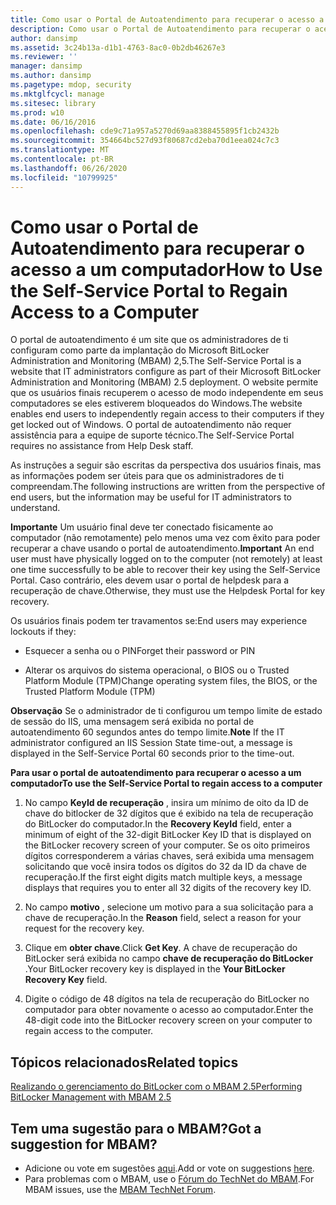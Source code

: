 ```yaml
---
title: Como usar o Portal de Autoatendimento para recuperar o acesso a um computador
description: Como usar o Portal de Autoatendimento para recuperar o acesso a um computador
author: dansimp
ms.assetid: 3c24b13a-d1b1-4763-8ac0-0b2db46267e3
ms.reviewer: ''
manager: dansimp
ms.author: dansimp
ms.pagetype: mdop, security
ms.mktglfcycl: manage
ms.sitesec: library
ms.prod: w10
ms.date: 06/16/2016
ms.openlocfilehash: cde9c71a957a5270d69aa8388455895f1cb2432b
ms.sourcegitcommit: 354664bc527d93f80687cd2eba70d1eea024c7c3
ms.translationtype: MT
ms.contentlocale: pt-BR
ms.lasthandoff: 06/26/2020
ms.locfileid: "10799925"
---
```

# <span data-ttu-id="ef875-103">Como usar o Portal de Autoatendimento para recuperar o acesso a um computador</span><span class="sxs-lookup"><span data-stu-id="ef875-103">How to Use the Self-Service Portal to Regain Access to a Computer</span></span>


<span data-ttu-id="ef875-104">O portal de autoatendimento é um site que os administradores de ti configuram como parte da implantação do Microsoft BitLocker Administration and Monitoring (MBAM) 2,5.</span><span class="sxs-lookup"><span data-stu-id="ef875-104">The Self-Service Portal is a website that IT administrators configure as part of their Microsoft BitLocker Administration and Monitoring (MBAM) 2.5 deployment.</span></span> <span data-ttu-id="ef875-105">O website permite que os usuários finais recuperem o acesso de modo independente em seus computadores se eles estiverem bloqueados do Windows.</span><span class="sxs-lookup"><span data-stu-id="ef875-105">The website enables end users to independently regain access to their computers if they get locked out of Windows.</span></span> <span data-ttu-id="ef875-106">O portal de autoatendimento não requer assistência para a equipe de suporte técnico.</span><span class="sxs-lookup"><span data-stu-id="ef875-106">The Self-Service Portal requires no assistance from Help Desk staff.</span></span>

<span data-ttu-id="ef875-107">As instruções a seguir são escritas da perspectiva dos usuários finais, mas as informações podem ser úteis para que os administradores de ti compreendam.</span><span class="sxs-lookup"><span data-stu-id="ef875-107">The following instructions are written from the perspective of end users, but the information may be useful for IT administrators to understand.</span></span>

<span data-ttu-id="ef875-108">**Importante**  Um usuário final deve ter conectado fisicamente ao computador (não remotamente) pelo menos uma vez com êxito para poder recuperar a chave usando o portal de autoatendimento.</span><span class="sxs-lookup"><span data-stu-id="ef875-108">**Important** An end user must have physically logged on to the computer (not remotely) at least one time successfully to be able to recover their key using the Self-Service Portal.</span></span> <span data-ttu-id="ef875-109">Caso contrário, eles devem usar o portal de helpdesk para a recuperação de chave.</span><span class="sxs-lookup"><span data-stu-id="ef875-109">Otherwise, they must use the Helpdesk Portal for key recovery.</span></span>

 

<span data-ttu-id="ef875-110">Os usuários finais podem ter travamentos se:</span><span class="sxs-lookup"><span data-stu-id="ef875-110">End users may experience lockouts if they:</span></span>

-   <span data-ttu-id="ef875-111">Esquecer a senha ou o PIN</span><span class="sxs-lookup"><span data-stu-id="ef875-111">Forget their password or PIN</span></span>

-   <span data-ttu-id="ef875-112">Alterar os arquivos do sistema operacional, o BIOS ou o Trusted Platform Module (TPM)</span><span class="sxs-lookup"><span data-stu-id="ef875-112">Change operating system files, the BIOS, or the Trusted Platform Module (TPM)</span></span>

<span data-ttu-id="ef875-113">**Observação**  Se o administrador de ti configurou um tempo limite de estado de sessão do IIS, uma mensagem será exibida no portal de autoatendimento 60 segundos antes do tempo limite.</span><span class="sxs-lookup"><span data-stu-id="ef875-113">**Note** If the IT administrator configured an IIS Session State time-out, a message is displayed in the Self-Service Portal 60 seconds prior to the time-out.</span></span>

 

**<span data-ttu-id="ef875-114">Para usar o portal de autoatendimento para recuperar o acesso a um computador</span><span class="sxs-lookup"><span data-stu-id="ef875-114">To use the Self-Service Portal to regain access to a computer</span></span>**

1.  <span data-ttu-id="ef875-115">No campo **KeyId de recuperação** , insira um mínimo de oito da ID de chave do bitlocker de 32 dígitos que é exibido na tela de recuperação do BitLocker do computador.</span><span class="sxs-lookup"><span data-stu-id="ef875-115">In the **Recovery KeyId** field, enter a minimum of eight of the 32-digit BitLocker Key ID that is displayed on the BitLocker recovery screen of your computer.</span></span> <span data-ttu-id="ef875-116">Se os oito primeiros dígitos corresponderem a várias chaves, será exibida uma mensagem solicitando que você insira todos os dígitos do 32 da ID da chave de recuperação.</span><span class="sxs-lookup"><span data-stu-id="ef875-116">If the first eight digits match multiple keys, a message displays that requires you to enter all 32 digits of the recovery key ID.</span></span>

2.  <span data-ttu-id="ef875-117">No campo **motivo** , selecione um motivo para a sua solicitação para a chave de recuperação.</span><span class="sxs-lookup"><span data-stu-id="ef875-117">In the **Reason** field, select a reason for your request for the recovery key.</span></span>

3.  <span data-ttu-id="ef875-118">Clique em **obter chave**.</span><span class="sxs-lookup"><span data-stu-id="ef875-118">Click **Get Key**.</span></span> <span data-ttu-id="ef875-119">A chave de recuperação do BitLocker será exibida no campo **chave de recuperação do BitLocker** .</span><span class="sxs-lookup"><span data-stu-id="ef875-119">Your BitLocker recovery key is displayed in the **Your BitLocker Recovery Key** field.</span></span>

4.  <span data-ttu-id="ef875-120">Digite o código de 48 dígitos na tela de recuperação do BitLocker no computador para obter novamente o acesso ao computador.</span><span class="sxs-lookup"><span data-stu-id="ef875-120">Enter the 48-digit code into the BitLocker recovery screen on your computer to regain access to the computer.</span></span>



## <span data-ttu-id="ef875-121">Tópicos relacionados</span><span class="sxs-lookup"><span data-stu-id="ef875-121">Related topics</span></span>


[<span data-ttu-id="ef875-122">Realizando o gerenciamento do BitLocker com o MBAM 2.5</span><span class="sxs-lookup"><span data-stu-id="ef875-122">Performing BitLocker Management with MBAM 2.5</span></span>](performing-bitlocker-management-with-mbam-25.md)

 
## <span data-ttu-id="ef875-123">Tem uma sugestão para o MBAM?</span><span class="sxs-lookup"><span data-stu-id="ef875-123">Got a suggestion for MBAM?</span></span>
- <span data-ttu-id="ef875-124">Adicione ou vote em sugestões [aqui](http://mbam.uservoice.com/forums/268571-microsoft-bitlocker-administration-and-monitoring).</span><span class="sxs-lookup"><span data-stu-id="ef875-124">Add or vote on suggestions [here](http://mbam.uservoice.com/forums/268571-microsoft-bitlocker-administration-and-monitoring).</span></span> 
- <span data-ttu-id="ef875-125">Para problemas com o MBAM, use o [Fórum do TechNet do MBAM](https://social.technet.microsoft.com/Forums/home?forum=mdopmbam).</span><span class="sxs-lookup"><span data-stu-id="ef875-125">For MBAM issues, use the [MBAM TechNet Forum](https://social.technet.microsoft.com/Forums/home?forum=mdopmbam).</span></span>
 






